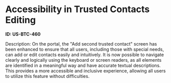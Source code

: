 # Accessibility in Trusted Contacts Editing

**ID: US-BTC-460**

Description: On the portal, the "Add second trusted contact" screen has been enhanced to ensure that all users, including those with special needs, can add or edit contacts easily and intuitively. It is now possible to navigate clearly and logically using the keyboard or screen readers, as all elements are identified in a meaningful way and have accurate textual descriptions. This provides a more accessible and inclusive experience, allowing all users to utilize this feature without difficulties.